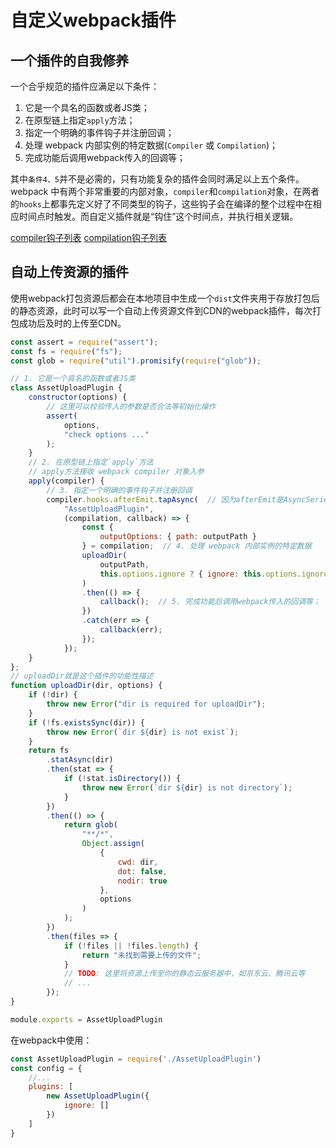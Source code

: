 # 自定义webpack插件

## 一个插件的自我修养

一个合乎规范的插件应满足以下条件：

1. 它是一个具名的函数或者JS类；
2. 在原型链上指定`apply`方法；
3. 指定一个明确的事件钩子并注册回调；
4. 处理 webpack 内部实例的特定数据(`Compiler` 或 `Compilation`)；
5. 完成功能后调用webpack传入的回调等；

其中`条件4、5`并不是必需的，只有功能复杂的插件会同时满足以上五个条件。webpack 中有两个非常重要的内部对象，`compiler`和`compilation`对象，在两者的`hooks`上都事先定义好了不同类型的钩子，这些钩子会在编译的整个过程中在相应时间点时触发。而自定义插件就是“钩住”这个时间点，并执行相关逻辑。

[compiler钩子列表](https://webpack.js.org/api/compiler-hooks/) [compilation钩子列表](https://webpack.js.org/api/compilation-hooks/)

## 自动上传资源的插件

使用webpack打包资源后都会在本地项目中生成一个`dist`文件夹用于存放打包后的静态资源，此时可以写一个自动上传资源文件到CDN的webpack插件，每次打包成功后及时的上传至CDN。

```javascript
const assert = require("assert");
const fs = require("fs");
const glob = require("util").promisify(require("glob"));

// 1. 它是一个具名的函数或者JS类
class AssetUploadPlugin {
    constructor(options) {
        // 这里可以校验传入的参数是否合法等初始化操作
        assert(
            options,
            "check options ..."
        );
    }
    // 2. 在原型链上指定`apply`方法
    // apply方法接收 webpack compiler 对象入参
    apply(compiler) {
        // 3. 指定一个明确的事件钩子并注册回调
        compiler.hooks.afterEmit.tapAsync(  // 因为afterEmit是AsyncSeriesHook类型的钩子，需要使用tapAsync或tapPromise钩入回调
            "AssetUploadPlugin",
            (compilation, callback) => {
                const {
                    outputOptions: { path: outputPath }
                } = compilation;  // 4. 处理 webpack 内部实例的特定数据
                uploadDir(
                    outputPath,
                    this.options.ignore ? { ignore: this.options.ignore } : null
                )
                .then(() => {
                    callback();  // 5. 完成功能后调用webpack传入的回调等；
                })
                .catch(err => {
                    callback(err);
                });
            });
    }
};
// uploadDir就是这个插件的功能性描述
function uploadDir(dir, options) {
    if (!dir) {
        throw new Error("dir is required for uploadDir");
    }
    if (!fs.existsSync(dir)) {
        throw new Error(`dir ${dir} is not exist`);
    }
    return fs
        .statAsync(dir)
        .then(stat => {
            if (!stat.isDirectory()) {
                throw new Error(`dir ${dir} is not directory`);
            }
        })
        .then(() => {
            return glob(
                "**/*",
                Object.assign(
                    {
                        cwd: dir,
                        dot: false,
                        nodir: true
                    },
                    options
                )
            );
        })
        .then(files => {
            if (!files || !files.length) {
                return "未找到需要上传的文件";
            }
            // TODO: 这里将资源上传至你的静态云服务器中，如京东云、腾讯云等
            // ...
        });
}

module.exports = AssetUploadPlugin
```

在webpack中使用：

```javascript
const AssetUploadPlugin = require('./AssetUploadPlugin')
const config = {
    //...
    plugins: [
        new AssetUploadPlugin({
            ignore: []
        })
    ]
}

```

